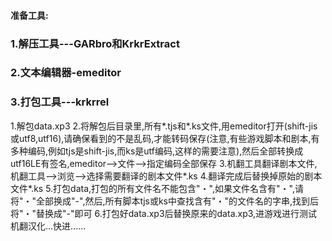 #### 准备工具:
 
### 1.解压工具---GARbro和KrkrExtract
### 2.文本编辑器-emeditor
### 3.打包工具---krkrrel



1.解包data.xp3
2.将解包后目录里,所有*.tjs和*.ks文件,用emeditor打开(shift-jis或utf8,utf16),请确保看到的不是乱码,才能转码保存(注意,有些游戏脚本和剧本,有多种编码,例如tjs是shift-jis,而ks是utf编码,这样的需要注意),然后全部转换成utf16LE有签名,emeditor-->文件-->指定编码全部保存
3.机翻工具翻译剧本文件,机翻工具-->浏览-->选择需要翻译的剧本文件*.ks
4.翻译完成后替换掉原始的剧本文件*.ks
5.打包data,打包的所有文件名不能包含"・",如果文件名含有"・",请将"・"全部换成"-",然后,所有脚本tjs或ks中查找含有"・"的文件名的字串,找到后将"・"替换成"-"即可
6.打包好data.xp3后替换原来的data.xp3,进游戏进行测试机翻汉化...快进......
